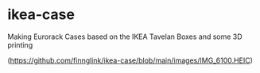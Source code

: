 # ikea-case
Making Eurorack Cases based on the IKEA Tavelan Boxes and some 3D printing

(https://github.com/finnglink/ikea-case/blob/main/images/IMG_6100.HEIC)
